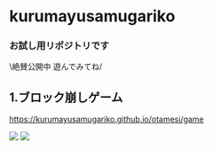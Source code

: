 # kurumayusamugariko
### お試し用リポジトリです  
  
\絶賛公開中 遊んでみてね/

1.ブロック崩しゲーム
---
<https://kurumayusamugariko.github.io/otamesi/game> 

<img src="https://img.shields.io/badge/-Javascript-black.svg?logo=javascript&style=popout-square"> <img src="https://img.shields.io/badge/-Node.js-black.svg?logo=node.js&style=popout-square">

